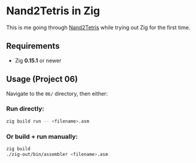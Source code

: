 # Nand2Tetris in Zig

This is me going through [Nand2Tetris](https://nand2tetris.org/) while trying out Zig for the first time.

## Requirements
- Zig **0.15.1** or newer

## Usage (Project 06)

Navigate to the `06/` directory, then either:

### Run directly:
```bash
zig build run -- <filename>.asm
```

### Or build + run manually:
```bash
zig build
./zig-out/bin/assembler <filename>.asm
```
